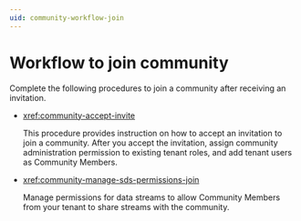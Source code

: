 ```yaml
---
uid: community-workflow-join
---
```


# Workflow to join community

Complete the following procedures to join a community after receiving an invitation.

- <xref:community-accept-invite>

	This procedure provides instruction on how to accept an invitation to join a community. After you accept the invitation, assign community administration permission to existing tenant roles, and add tenant users as Community Members.

- <xref:community-manage-sds-permissions-join>

	Manage permissions for data streams to allow Community Members from your tenant to share streams with the community.
